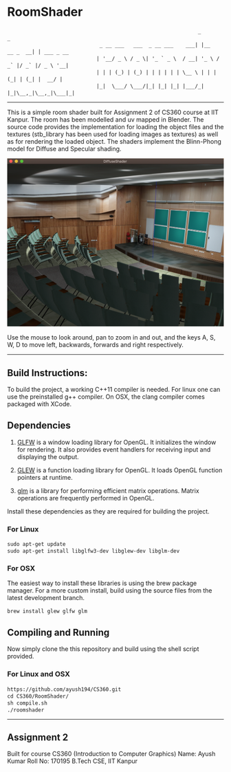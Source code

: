 # RoomShader
                                                                  _               _           
                                  _ __ ___   ___  _ __ ___    ___| |__   __ _  __| | ___ _ __ 
                                 | '__/ _ \ / _ \| '_ ` _ \  / __| '_ \ / _` |/ _` |/ _ \ '__|
                                 | | | (_) | (_) | | | | | | \__ \ | | | (_| | (_| |  __/ |   
                                 |_|  \___/ \___/|_| |_| |_| |___/_| |_|\__,_|\__,_|\___|_|   
                                 

---------------

This is a simple room shader built for Assignment 2 of CS360 course at IIT Kanpur. The room has been modelled and uv mapped in Blender. The source code provides the implementation for loading the object files and the textures (stb_library has been used for loading images as textures) as well as for rendering the loaded object. The shaders implement the Blinn-Phong model for Diffuse and Specular shading.

![Screenshot](https://github.com/ayush194/CS360/blob/master/RoomShader/screenshot.png "Screenshot")

Use the mouse to look around, pan to zoom in and out, and the keys A, S, W, D to move left, backwards, forwards and right respectively.

---------------

## Build Instructions:

To build the project, a working C++11 compiler is needed.
For linux one can use the preinstalled g++ compiler.
On OSX, the clang compiler comes packaged with XCode. 

## Dependencies
1. [GLFW](https://www.glfw.org/) is a window loading library for OpenGL. It initializes the window for rendering. It also provides event handlers for receiving input and displaying the output.

2. [GLEW](http://glew.sourceforge.net/) is a function loading library for OpenGL. It loads OpenGL function pointers at runtime.

3. [glm](https://glm.g-truc.net/0.9.9/index.html) is a library for performing efficient matrix operations. Matrix operations are frequently performed in OpenGL.

Install these dependencies as they are required for building the project.

### For Linux
```
sudo apt-get update
sudo apt-get install libglfw3-dev libglew-dev libglm-dev
```

### For OSX
The easiest way to install these libraries is using the brew package manager. For a more custom install, build using the source files from the latest development branch.
```
brew install glew glfw glm
```

## Compiling and Running
Now simply clone the this repository and build using the shell script provided.

### For Linux and OSX
```
https://github.com/ayush194/CS360.git
cd CS360/RoomShader/
sh compile.sh
./roomshader
```

---------------

## Assignment 2

Built for course CS360 (Introduction to Computer Graphics)
Name: Ayush Kumar
Roll No: 170195
B.Tech CSE, IIT Kanpur

